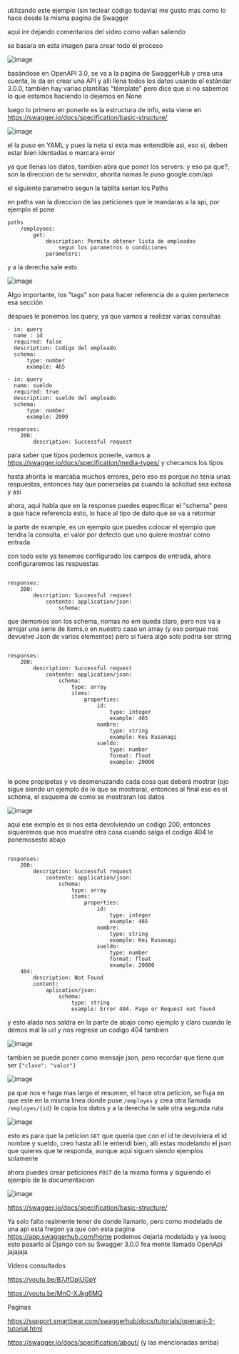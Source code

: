 utilizando este ejemplo (sin teclear código todavía) me gusto mas como lo hace desde la misma pagina de Swagger

aqui ire dejando comentarios del video como vallan saliendo


se basara en esta imagen para crear todo el proceso 

![image](/IMG/Pasted%20image%2020220928182347.png)

basándose en OpenAPI 3.0, se va a la pagina de SwaggerHub y crea una cuenta, le da en crear una API y alli llena todos los datos usando el estándar 3.0.0, también hay varias plantillas "témplate" pero dice que si no sabemos lo que estamos haciendo lo dejemos en None

luego lo primero en ponerle es la estructura de info, esta viene en 
https://swagger.io/docs/specification/basic-structure/

![image](HEROKU%20e-commerce/IMG/Pasted%20image%2020220928183359.png)

el la puso en YAML y pues la neta si esta mas entendible asi, eso si, deben estar bien identadas o marcara error 

ya que llenas los datos, tambien abra que poner los servers: y eso pa que?, son la direccion de tu servidor, ahorita namas le puso google.com/api 


el siguiente parametro segun la tablita serian los Paths

en paths van la direccion de las peticiones que le mandaras a la api, por ejemplo el pone

```
paths
	/employees:
		get:
			description: Permite obtener lista de empleados 
				segun los parametros o condiciones
			parameters: 
```

y a la derecha sale esto 

![image](HEROKU%20e-commerce/IMG/Pasted%20image%2020220928192138.png)

Algo importante, los "tags" son para hacer referencia de a quien pertenece esa sección

despues le ponemos los query, ya que vamos a realizar varias consultas

```
- in: query
  name : id
  required: false
  description: Codigo del empleado
  schema: 
	  type: number
	  example: 465

- in: query
  name: sueldo
  required: true
  description: sueldo del empleado
  schema:
	  type: number
	  example: 2000

responses:
	200:
		description: Successful request
```


para saber que tipos podemos ponerle, vamos  a https://swagger.io/docs/specification/media-types/ y checamos los tipos


hasta ahorita le marcaba muchos errores, pero eso es porque no tenia unas respuestas, entonces hay que ponerselas pa cuando la solicitud sea exitosa y asi


ahora, aqui habla que en la response puedes especificar el "schema" pero a que hace referencia esto, lo hace al tipo de dato que se va a retornar

la parte de example, es un ejemplo que puedes colocar  el ejemplo que tendra la consulta, el valor por defecto que uno quiere mostrar como entrada



con todo esto ya tenemos configurado los campos de entrada, ahora configuraremos las respuestas
```

responses:
	200:
		description: Successful request
			contente: application/json:
				schema:

```


que demonios son los schema, nomas no em queda claro, pero nos va a arrojar una serie de items,o en nuestro caso un array (y eso porque nos devuelve Json de varios elementos) pero si fuera algo solo podria ser string

```

responses:
	200:
		description: Successful request
			contente: application/json:
				schema:
					type: array
					items:
						properties:
							id:
								type: integer
								example: 465
							nombre:
								type: string
								example: Kei Kusanagi
							sueldo:
								type: number
								format: float
								example: 20000
					

```

le pone propipetas y va desmenuzando cada cosa que deberá mostrar (ojo sigue siendo un ejemplo de lo que se mostrara), entonces al final eso es el schema, el esquema de como se mostraran los datos

![image](HEROKU%20e-commerce/IMG/Pasted%20image%2020220928195748.png)

aqui ese exmplo es si nos esta devolviendo un codigo 200, entonces siqueremos que nos muestre otra cosa cuando salga el codigo 404 le ponemosesto abajo

```

responses:
	200:
		description: Successful request
			contente: application/json:
				schema:
					type: array
					items:
						properties:
							id:
								type: integer
								example: 465
							nombre:
								type: string
								example: Kei Kusanagi
							sueldo:
								type: number
								format: float
								example: 20000
	404:
		description: Not Found
		content:
			aplication/json:
				schema:
					type: string
					example: Error 404. Page or Request not found
```

y esto alado nos saldra en la parte de abajo como ejemplo y claro cuando le demos mal la url y nos regrese un codigo 404 tambien

![image](HEROKU%20e-commerce/IMG/Pasted%20image%2020220928200056.png)


tambien se puede poner como mensaje json, pero recordar que tiene que ser 
``{"clave": "valor"}`` 

![image](HEROKU%20e-commerce/IMG/Pasted%20image%2020220928200257.png)


pa que nos e haga mas largo el resumen, el hace otra peticion, se fiuja en que este en la misma linea donde puse ``/employes`` y crea otra llamada ``/employes/{id}`` le copia los datos y a la derecha le sale otra segunda ruta 

![image](HEROKU%20e-commerce/IMG/Pasted%20image%2020220928201857.png)

esto es para que la peticion ``GET`` que queria que con el id te devolviera  el id nombre y sueldo, creo hasta alli le entendi bien, alli estas modelando el json que quieres que te responda, aunque aqui siguen siendo ejemplos solamente


ahora puedes crear peticiones ``POST`` de la misma forma y siguiendo el ejemplo de la documentacion


![image](HEROKU%20e-commerce/IMG/Pasted%20image%2020220928202214.png)


https://swagger.io/docs/specification/basic-structure/


Ya solo falto realmente tener de donde llamarlo, pero como modelado de una api esta fregon ya que con esta pagina https://app.swaggerhub.com/home podemos dejarla modelada y ya lueog esto pasarlo al Django con su Swagger 3.0.0 fea mente llamado OpenApi jajajaja


Videos consultados

https://youtu.be/B7JfOpiUGpY 

https://youtu.be/MnC-XJkg6MQ


Paginas

https://support.smartbear.com/swaggerhub/docs/tutorials/openapi-3-tutorial.html

https://swagger.io/docs/specification/about/
(y las mencionadas arriba)
